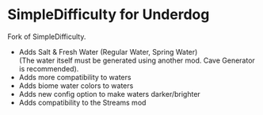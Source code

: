 # SimpleDifficulty for Underdog
Fork of SimpleDifficulty.

- Adds Salt & Fresh Water (Regular Water, Spring Water)  
(The water itself must be generated using another mod. Cave Generator is recommended).
- Adds more compatibility to waters
- Adds biome water colors to waters
- Adds new config option to make waters darker/brighter
- Adds compatibility to the Streams mod
